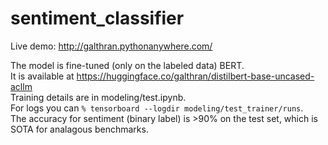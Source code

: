 # sentiment_classifier

Live demo: http://galthran.pythonanywhere.com/

The model is fine-tuned (only on the labeled data) BERT. </br>
It is available at https://huggingface.co/galthran/distilbert-base-uncased-acllm </br>
Training details are in modeling/test.ipynb. </br>
For logs you can ```% tensorboard --logdir modeling/test_trainer/runs```. </br>
The accuracy for sentiment (binary label) is >90% on the test set, which is SOTA for analagous benchmarks. </br>

